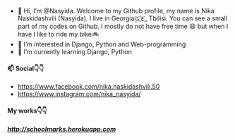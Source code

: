 - 👋 Hi, I’m @Nasyida. Welcome to my Github profile, my name is Nika Naskidashvili (Nasyida). I live in Georgia🇬🇪, Tbilisi. You can see a small part of my codes on Github. I mostly do not have free time 😄 but when I have I like to ride my bike🚲 
- 👀 I’m interested in Django, Python and Web-programming
- 🐍 I’m currently learning Django, Python
#### 📫 Social👇👇
- https://www.facebook.com/nika.naskidashvili.50
- https://www.instagram.com/nika_nasyida/
  
#### My works👇👇
##### http://schoolmarks.herokuapp.com


<!---
Nasyida/Nasyida is a ✨ special ✨ repository because its `README.md` (this file) appears on your GitHub profile.
You can click the Preview link to take a look at your changes.
--->

